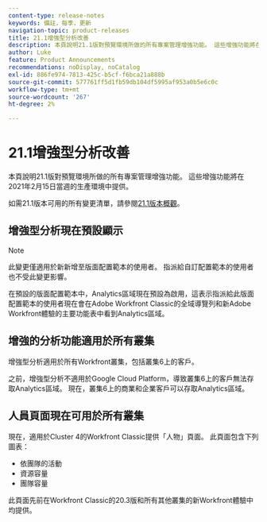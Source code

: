 ```yaml
---
content-type: release-notes
keywords: 備註，每季，更新
navigation-topic: product-releases
title: 21.1增強型分析改善
description: 本頁說明21.1版對預覽環境所做的所有專案管理增強功能。 這些增強功能將在2021年2月15日當週的生產環境中提供。
author: Luke
feature: Product Announcements
recommendations: noDisplay, noCatalog
exl-id: 886fe974-7813-425c-b5cf-f6bca21a888b
source-git-commit: 577761ff5d1fb59db104df5995af953a0b5e6c0c
workflow-type: tm+mt
source-wordcount: '267'
ht-degree: 2%

---
```


# 21.1增強型分析改善

本頁說明21.1版對預覽環境所做的所有專案管理增強功能。 這些增強功能將在2021年2月15日當週的生產環境中提供。

如需21.1版本可用的所有變更清單，請參閱[21.1版本概觀](../../../product-announcements/product-releases/21.1-release-activity/21-1-release-overview.md)。

## 增強型分析現在預設顯示

>[!NOTE]
>
>此變更僅適用於新新增至版面配置範本的使用者。 指派給自訂配置範本的使用者也不受此變更影響。

在預設的版面配置範本中，Analytics區域現在預設為啟用，這表示指派給此版面配置範本的使用者現在會在Adobe Workfront Classic的全域導覽列和新Adobe Workfront體驗的主要功能表中看到Analytics區域。


## 增強的分析功能適用於所有叢集

增強型分析適用於所有Workfront叢集，包括叢集6上的客戶。

之前，增強型分析不適用於Google Cloud Platform，導致叢集6上的客戶無法存取Analytics區域。 現在，叢集6上的商業和企業客戶可以存取Analytics區域。


## 人員頁面現在可用於所有叢集

現在，適用於Cluster 4的Workfront Classic提供「人物」頁面。 此頁面包含下列圖表：

* 依團隊的活動
* 資源容量
* 團隊容量

此頁面先前在Workfront Classic的20.3版和所有其他叢集的新Workfront體驗中均提供。


